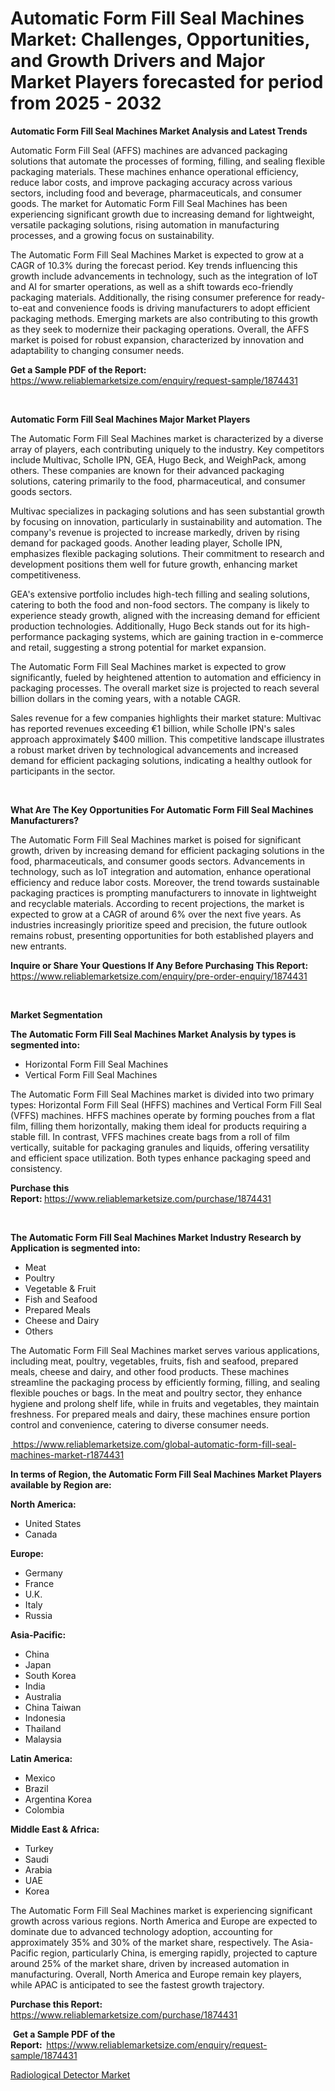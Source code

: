 <p><h1>Automatic Form Fill Seal Machines Market: Challenges, Opportunities, and Growth Drivers and Major Market Players forecasted for period from 2025 - 2032</h1></p><p><strong>Automatic Form Fill Seal Machines Market Analysis and Latest Trends</strong></p>
<p><p>Automatic Form Fill Seal (AFFS) machines are advanced packaging solutions that automate the processes of forming, filling, and sealing flexible packaging materials. These machines enhance operational efficiency, reduce labor costs, and improve packaging accuracy across various sectors, including food and beverage, pharmaceuticals, and consumer goods. The market for Automatic Form Fill Seal Machines has been experiencing significant growth due to increasing demand for lightweight, versatile packaging solutions, rising automation in manufacturing processes, and a growing focus on sustainability.</p><p>The Automatic Form Fill Seal Machines Market is expected to grow at a CAGR of 10.3% during the forecast period. Key trends influencing this growth include advancements in technology, such as the integration of IoT and AI for smarter operations, as well as a shift towards eco-friendly packaging materials. Additionally, the rising consumer preference for ready-to-eat and convenience foods is driving manufacturers to adopt efficient packaging methods. Emerging markets are also contributing to this growth as they seek to modernize their packaging operations. Overall, the AFFS market is poised for robust expansion, characterized by innovation and adaptability to changing consumer needs.</p></p>
<p><strong>Get a Sample PDF of the Report:&nbsp;</strong> <a href="https://www.reliablemarketsize.com/enquiry/request-sample/1874431?utm_campaign=2241&utm_medium=2&utm_source=Github&utm_content=ia&utm_term=22022025&utm_id=automatic-form-fill-seal-machines">https://www.reliablemarketsize.com/enquiry/request-sample/1874431</a></p>
<p>&nbsp;</p>
<p><strong>Automatic Form Fill Seal Machines Major Market Players</strong></p>
<p><p>The Automatic Form Fill Seal Machines market is characterized by a diverse array of players, each contributing uniquely to the industry. Key competitors include Multivac, Scholle IPN, GEA, Hugo Beck, and WeighPack, among others. These companies are known for their advanced packaging solutions, catering primarily to the food, pharmaceutical, and consumer goods sectors.</p><p>Multivac specializes in packaging solutions and has seen substantial growth by focusing on innovation, particularly in sustainability and automation. The company's revenue is projected to increase markedly, driven by rising demand for packaged goods. Another leading player, Scholle IPN, emphasizes flexible packaging solutions. Their commitment to research and development positions them well for future growth, enhancing market competitiveness.</p><p>GEA's extensive portfolio includes high-tech filling and sealing solutions, catering to both the food and non-food sectors. The company is likely to experience steady growth, aligned with the increasing demand for efficient production technologies. Additionally, Hugo Beck stands out for its high-performance packaging systems, which are gaining traction in e-commerce and retail, suggesting a strong potential for market expansion.</p><p>The Automatic Form Fill Seal Machines market is expected to grow significantly, fueled by heightened attention to automation and efficiency in packaging processes. The overall market size is projected to reach several billion dollars in the coming years, with a notable CAGR.</p><p>Sales revenue for a few companies highlights their market stature: Multivac has reported revenues exceeding €1 billion, while Scholle IPN's sales approach approximately $400 million. This competitive landscape illustrates a robust market driven by technological advancements and increased demand for efficient packaging solutions, indicating a healthy outlook for participants in the sector.</p></p>
<p>&nbsp;</p>
<p><strong>What Are The Key Opportunities For Automatic Form Fill Seal Machines Manufacturers?</strong></p>
<p><p>The Automatic Form Fill Seal Machines market is poised for significant growth, driven by increasing demand for efficient packaging solutions in the food, pharmaceuticals, and consumer goods sectors. Advancements in technology, such as IoT integration and automation, enhance operational efficiency and reduce labor costs. Moreover, the trend towards sustainable packaging practices is prompting manufacturers to innovate in lightweight and recyclable materials. According to recent projections, the market is expected to grow at a CAGR of around 6% over the next five years. As industries increasingly prioritize speed and precision, the future outlook remains robust, presenting opportunities for both established players and new entrants.</p></p>
<p><strong>Inquire or Share Your Questions If Any Before Purchasing This Report:</strong> <a href="https://www.reliablemarketsize.com/enquiry/pre-order-enquiry/1874431?utm_campaign=2241&utm_medium=2&utm_source=Github&utm_content=ia&utm_term=22022025&utm_id=automatic-form-fill-seal-machines">https://www.reliablemarketsize.com/enquiry/pre-order-enquiry/1874431</a></p>
<p>&nbsp;</p>
<p><strong>Market Segmentation</strong></p>
<p><strong>The Automatic Form Fill Seal Machines Market Analysis by types is segmented into:</strong></p>
<p><ul><li>Horizontal Form Fill Seal Machines</li><li>Vertical Form Fill Seal Machines</li></ul></p>
<p><p>The Automatic Form Fill Seal Machines market is divided into two primary types: Horizontal Form Fill Seal (HFFS) machines and Vertical Form Fill Seal (VFFS) machines. HFFS machines operate by forming pouches from a flat film, filling them horizontally, making them ideal for products requiring a stable fill. In contrast, VFFS machines create bags from a roll of film vertically, suitable for packaging granules and liquids, offering versatility and efficient space utilization. Both types enhance packaging speed and consistency.</p></p>
<p><strong>Purchase this Report:&nbsp;</strong><a href="https://www.reliablemarketsize.com/purchase/1874431?utm_campaign=2241&utm_medium=2&utm_source=Github&utm_content=ia&utm_term=22022025&utm_id=automatic-form-fill-seal-machines">https://www.reliablemarketsize.com/purchase/1874431</a></p>
<p>&nbsp;</p>
<p><strong>The Automatic Form Fill Seal Machines Market Industry Research by Application is segmented into:</strong></p>
<p><ul><li>Meat</li><li>Poultry</li><li>Vegetable & Fruit</li><li>Fish and Seafood</li><li>Prepared Meals</li><li>Cheese and Dairy</li><li>Others</li></ul></p>
<p><p>The Automatic Form Fill Seal Machines market serves various applications, including meat, poultry, vegetables, fruits, fish and seafood, prepared meals, cheese and dairy, and other food products. These machines streamline the packaging process by efficiently forming, filling, and sealing flexible pouches or bags. In the meat and poultry sector, they enhance hygiene and prolong shelf life, while in fruits and vegetables, they maintain freshness. For prepared meals and dairy, these machines ensure portion control and convenience, catering to diverse consumer needs.</p></p>
<p><a href="https://www.reliablemarketsize.com/global-automatic-form-fill-seal-machines-market-r1874431?utm_campaign=2241&utm_medium=2&utm_source=Github&utm_content=ia&utm_term=22022025&utm_id=automatic-form-fill-seal-machines">&nbsp;https://www.reliablemarketsize.com/global-automatic-form-fill-seal-machines-market-r1874431</a></p>
<p><strong>In terms of Region, the Automatic Form Fill Seal Machines Market Players available by Region are:</strong></p>
<p>
    <p> <strong> North America: </strong>
        <ul>
            <li>United States</li>
            <li>Canada</li>
        </ul>
        </p> 
    <p> <strong> Europe: </strong>
        <ul>
            <li>Germany</li>
            <li>France</li>
            <li>U.K.</li>
            <li>Italy</li>
            <li>Russia</li>
        </ul>
        </p> 
    <p> <strong> Asia-Pacific: </strong>
        <ul>
            <li>China</li>
            <li>Japan</li>
            <li>South Korea</li>
            <li>India</li>
            <li>Australia</li>
            <li>China Taiwan</li>
            <li>Indonesia</li>
            <li>Thailand</li>
            <li>Malaysia</li>
        </ul>
        </p> 
    <p> <strong> Latin America: </strong>
        <ul>
            <li>Mexico</li>
            <li>Brazil</li>
            <li>Argentina Korea</li>
            <li>Colombia</li>
        </ul>
        </p> 
    <p> <strong> Middle East & Africa: </strong>
        <ul>
            <li>Turkey</li>
            <li>Saudi</li>
            <li>Arabia</li>
            <li>UAE</li>
            <li>Korea</li>
        </ul>
    </p>
    </p>
<p><p>The Automatic Form Fill Seal Machines market is experiencing significant growth across various regions. North America and Europe are expected to dominate due to advanced technology adoption, accounting for approximately 35% and 30% of the market share, respectively. The Asia-Pacific region, particularly China, is emerging rapidly, projected to capture around 25% of the market share, driven by increased automation in manufacturing. Overall, North America and Europe remain key players, while APAC is anticipated to see the fastest growth trajectory.</p></p>
<p><strong>Purchase this Report: </strong><a href="https://www.reliablemarketsize.com/purchase/1874431?utm_campaign=2241&utm_medium=2&utm_source=Github&utm_content=ia&utm_term=22022025&utm_id=automatic-form-fill-seal-machines">https://www.reliablemarketsize.com/purchase/1874431</a></p>
<p>&nbsp;<strong>Get a Sample PDF of the Report:&nbsp;&nbsp;</strong><a href="https://www.reliablemarketsize.com/enquiry/request-sample/1874431?utm_campaign=2241&utm_medium=2&utm_source=Github&utm_content=ia&utm_term=22022025&utm_id=automatic-form-fill-seal-machines">https://www.reliablemarketsize.com/enquiry/request-sample/1874431</a></p>
<p><strong></strong></p>
<p><p><a href="https://github.com/yankimber90yankim/Market-Research-Report-List-1/blob/main/radiological-detector-market.md?utm_campaign=2241&utm_medium=2&utm_source=Github&utm_content=ia&utm_term=22022025&utm_id=automatic-form-fill-seal-machines">Radiological Detector Market</a></p></p>